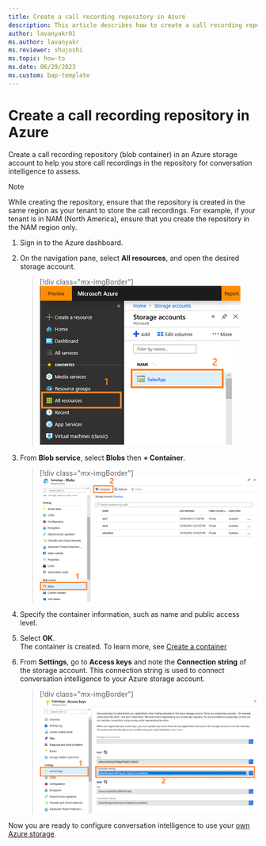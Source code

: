 ```yaml
---
title: Create a call recording repository in Azure
description: This article describes how to create a call recording repository in Azure storage for storing your Teams recordings.
author: lavanyakr01
ms.author: lavanyakr
ms.reviewer: shujoshi 
ms.topic: how-to 
ms.date: 06/29/2023
ms.custom: bap-template
---
```


# Create a call recording repository in Azure

Create a call recording repository (blob container) in an Azure storage account to help you store call recordings in the repository for conversation intelligence to assess.  

> [!NOTE] 
> While creating the repository, ensure that the repository is created in the same region as your tenant to store the call recordings. For example, if your tenant is in NAM (North America), ensure that you create the repository in the NAM region only.

1. Sign in to the Azure dashboard.
  
1. On the navigation pane, select **All resources**, and open the desired storage account.  
    > [!div class="mx-imgBorder"]
    > ![Azure All resources option](media/azure_allresources.png "Azure all resources option")  
1. From **Blob service**, select **Blobs** then **+ Container**.  
    > [!div class="mx-imgBorder"]
    > ![Add container in Azure](media/azure-addcontainer.png "Add container in Azure")  
1. Specify the container information, such as name and public access level.  
1. Select **OK**.  
   The container is created. To learn more, see [Create a container](/azure/storage/blobs/storage-quickstart-blobs-portal#create-a-container)  
1. From **Settings**, go to **Access keys** and note the **Connection string** of the storage account. This connection string is used to connect conversation intelligence to your Azure storage account.  
    > [!div class="mx-imgBorder"]
    > ![Note connection string](media/azure-connectionstring.png "Note the connection string")  

Now you are ready to configure conversation intelligence to use your [own Azure storage](fre-setup-ci-sales-app.md#set-up-microsoft-teams-for-conversation-intelligence). 